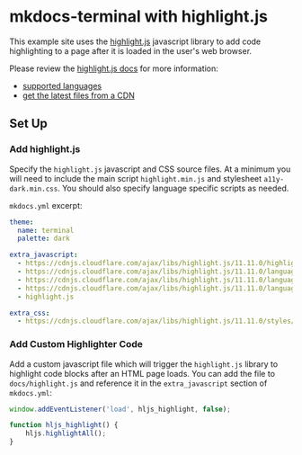 # mkdocs-terminal with highlight.js

This example site uses the [highlight.js] javascript library to add code highlighting to a page after it is loaded in the user's web browser.

Please review the [highlight.js docs] for more information:

- [supported languages]
- [get the latest files from a CDN]

[highlight.js]: https://highlightjs.org/
[highlight.js docs]: https://highlightjs.readthedocs.io/en/latest/readme.html
[supported languages]: https://highlightjs.readthedocs.io/en/latest/supported-languages.html
[get the latest files from a CDN]: https://highlightjs.readthedocs.io/en/latest/readme.html#fetch-via-cdn

## Set Up
### Add highlight.js

Specify the `highlight.js` javascript and CSS source files.  At a minimum you will need to include the main script `highlight.min.js` and stylesheet `a11y-dark.min.css`.  You should also specify language specific scripts as needed.

`mkdocs.yml` excerpt:

```yaml
theme:
  name: terminal
  palette: dark

extra_javascript:
  - https://cdnjs.cloudflare.com/ajax/libs/highlight.js/11.11.0/highlight.min.js
  - https://cdnjs.cloudflare.com/ajax/libs/highlight.js/11.11.0/languages/bash.min.js
  - https://cdnjs.cloudflare.com/ajax/libs/highlight.js/11.11.0/languages/javascript.min.js
  - https://cdnjs.cloudflare.com/ajax/libs/highlight.js/11.11.0/languages/python.min.js
  - highlight.js

extra_css:
  - https://cdnjs.cloudflare.com/ajax/libs/highlight.js/11.11.0/styles/a11y-dark.min.css
```

### Add Custom Highlighter Code

Add a custom javascript file which will trigger the `highlight.js` library to highlight code blocks after an HTML page loads.  You can add the file to `docs/highlight.js` and reference it in the `extra_javascript` section of `mkdocs.yml`:

```javascript
window.addEventListener('load', hljs_highlight, false);

function hljs_highlight() {
    hljs.highlightAll();
}
```
